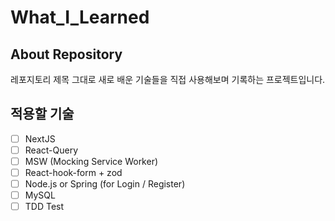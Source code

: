 # What_I_Learned

## About Repository
레포지토리 제목 그대로 새로 배운 기술들을 직접 사용해보며 기록하는 프로젝트입니다.

## 적용할 기술
- [ ] NextJS
- [ ] React-Query
- [ ] MSW (Mocking Service Worker)
- [ ] React-hook-form + zod
- [ ] Node.js or Spring (for Login / Register)
- [ ] MySQL
- [ ] TDD Test
